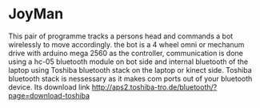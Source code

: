 # JoyMan
This pair of programme tracks a persons head and commands a bot wirelessly to move accordingly.
the bot is a 4 wheel omni or mechanum drive with arduino mega 2560 as the controller, communication 
is done using a hc-05 bluetooth module on bot side and internal bluetooth of the laptop using Toshiba
bluetooth stack on the laptop or kinect side. Toshiba bluetooth stack is nessessary as it makes com ports
out of your bluetooth device. Its download link http://aps2.toshiba-tro.de/bluetooth/?page=download-toshiba
